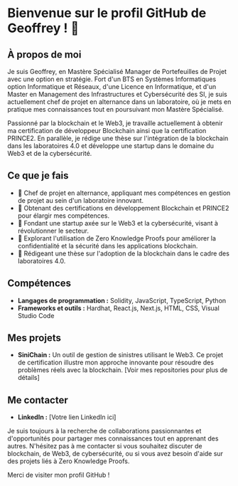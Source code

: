 # Bienvenue sur le profil GitHub de Geoffrey ! 👋

## À propos de moi

Je suis Geoffrey, en Mastère Spécialisé Manager de Portefeuilles de Projet avec une option en stratégie. Fort d'un BTS en Systèmes Informatiques option Informatique et Réseaux, d'une Licence en Informatique, et d'un Master en Management des Infrastructures et Cybersécurité des SI, je suis actuellement chef de projet en alternance dans un laboratoire, où je mets en pratique mes connaissances tout en poursuivant mon Mastère Spécialisé.

Passionné par la blockchain et le Web3, je travaille actuellement à obtenir ma certification de développeur Blockchain ainsi que la certification PRINCE2. En parallèle, je rédige une thèse sur l'intégration de la blockchain dans les laboratoires 4.0 et développe une startup dans le domaine du Web3 et de la cybersécurité.

## Ce que je fais

- 🔭 Chef de projet en alternance, appliquant mes compétences en gestion de projet au sein d'un laboratoire innovant.
- 🌱 Obtenant des certifications en développement Blockchain et PRINCE2 pour élargir mes compétences.
- 👯 Fondant une startup axée sur le Web3 et la cybersécurité, visant à révolutionner le secteur.
- 🤔 Explorant l'utilisation de Zero Knowledge Proofs pour améliorer la confidentialité et la sécurité dans les applications blockchain.
- 💬 Rédigeant une thèse sur l'adoption de la blockchain dans le cadre des laboratoires 4.0.

## Compétences

- **Langages de programmation :** Solidity, JavaScript, TypeScript, Python
- **Frameworks et outils :** Hardhat, React.js, Next.js, HTML, CSS, Visual Studio Code

## Mes projets

- **SiniChain :** Un outil de gestion de sinistres utilisant le Web3. Ce projet de certification illustre mon approche innovante pour résoudre des problèmes réels avec la blockchain. [Voir mes repositories pour plus de détails]

## Me contacter

- **LinkedIn :** [Votre lien LinkedIn ici]

Je suis toujours à la recherche de collaborations passionnantes et d'opportunités pour partager mes connaissances tout en apprenant des autres. N'hésitez pas à me contacter si vous souhaitez discuter de blockchain, de Web3, de cybersécurité, ou si vous avez besoin d'aide sur des projets liés à Zero Knowledge Proofs.

Merci de visiter mon profil GitHub !
